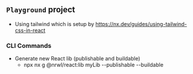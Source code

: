 ## `Playground` project

- Using tailwind which is setup by https://nx.dev/guides/using-tailwind-css-in-react

### CLI Commands

- Generate new React lib (publishable and buildable)
  - npx nx g @nrwl/react:lib myLib --publishable --buildable

